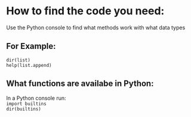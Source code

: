 # How to find the code you need:
Use the Python console to find what methods work with what data types

## For Example:
`dir(list)`\
`help(list.append)`

## What functions are availabe in Python:
In a Python console run:\
`import builtins`\
`dir(builtins)`
